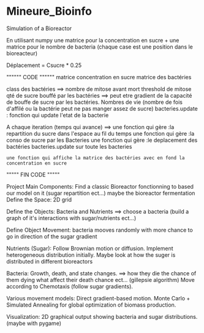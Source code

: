 # Mineure_Bioinfo
Simulation of a Bioreactor

En utilisant numpy
une matrice pour la concentration en sucre + une matrice pour le nombre de bacteria (chaque case est une position dans le bioreacteur)

Déplacement = Csucre * 0.25

"""""" CODE """"""
matrice concentration en sucre
matrice des bactéries

class des bactéries ==>
	nombre de mitose avant mort
	threshold de mitose
	qté de sucre bouffé par les bactéries ==> peut etre gradient de la capacité de bouffe de sucre par les bactéries.
	Nombres de vie (nombre de fois d'affilé ou la bactérie peut ne pas manger assez de sucre)
	bacteries.update : fonction qui update l'etat de la bacterie
	
A chaque iteration (temps qui avance) ==>
	une fonction qui gère :la repartition du sucre dans l'espace au fil du temps
	une fonction qui gère :la conso de sucre par les Bacteries
	une fonction qui gère :le deplacement des bactéries
	bacteries.update sur toute les bacteries
	
	une fonction qui affiche la matrice des bactéries avec en fond la concentration en sucre
""""" FIN CODE """""




Project Main Components:
	Find a classic Bioreactor fonctionning to based our model on it (sugar repartition ect…) maybe the bioreactor fermentation
	Define the Space:
	2D grid

Define the Objects:
	Bacteria and Nutrients ==> choose a bacteria (build a graph of it's interactions with sugar/nutrients ect…)

Define Object Movement:
	bacteria mooves randomly with more chance to go in direction of the sugar gradient

Nutrients (Sugar):
	Follow Brownian motion or diffusion.
	Implement heterogeneous distribution initially.
	Maybe look at how the suger is distributed in different bioreactors

Bacteria:
	Growth, death, and state changes. ==> how they die the chance of them dying what affect their death chance ect… (gillepsie algorithm)
	Move according to Chemotaxis (follow sugar gradients).

Various movement models:
	Direct gradient-based motion.
	Monte Carlo + Simulated Annealing for global optimization of biomass production.

Visualization:
	2D graphical output showing bacteria and sugar distributions. (maybe with pygame)

